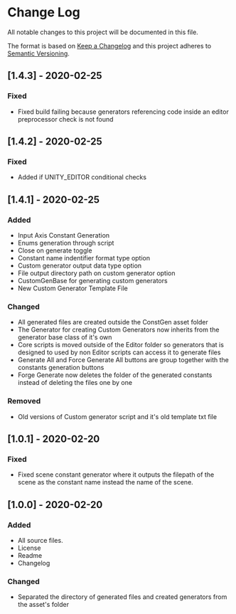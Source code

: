 
# Change Log
All notable changes to this project will be documented in this file.
 
The format is based on [Keep a Changelog](http://keepachangelog.com/)
and this project adheres to [Semantic Versioning](http://semver.org/).

## [1.4.3] - 2020-02-25

### Fixed
- Fixed build failing because generators referencing code inside an editor preprocessor check is not found

## [1.4.2] - 2020-02-25

### Fixed
- Added if UNITY_EDITOR conditional checks

## [1.4.1] - 2020-02-25
 
### Added
- Input Axis Constant Generation
- Enums generation through script
- Close on generate toggle
- Constant name indentifier format type option
- Custom generator output data type option
- File output directory path on custom generator option
- CustomGenBase for generating custom generators
- New Custom Generator Template File

### Changed
- All generated files are created outside the ConstGen asset folder
- The Generator for creating Custom Generators now inherits from the generator base class of it's own
- Core scripts is moved outside of the Editor folder so generators that is designed to used by non
  Editor scripts can access it to generate files
- Generate All and Force Generate All buttons are group together with the constants generation buttons
- Forge Generate now deletes the folder of the generated constants instead of deleting the files one by one

### Removed
- Old versions of Custom generator script and it's old template txt file
 
## [1.0.1] - 2020-02-20
  
### Fixed
- Fixed scene constant generator where it outputs the filepath of the scene as the constant name
  instead the name of the scene.
 
## [1.0.0] - 2020-02-20
   
### Added
- All source files.
- License
- Readme
- Changelog

### Changed
- Separated the directory of generated files and created generators from the asset's folder
